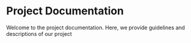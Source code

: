 # Project Documentation
Welcome to the project documentation. Here, we provide guidelines and
descriptions of our project